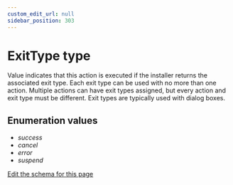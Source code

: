 ```yaml
---
custom_edit_url: null
sidebar_position: 303
---
```

# ExitType type
Value indicates that this action is executed if the installer returns the associated exit type. Each exit type can be used with no more than one action. Multiple actions can have exit types assigned, but every action and exit type must be different. Exit types are typically used with dialog boxes.

## Enumeration values
- *success*
- *cancel*
- *error*
- *suspend*

[Edit the schema for this page](https://github.com/wixtoolset/web/blob/master/src/xsd4/wix.xsd)